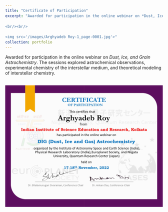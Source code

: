 ```yaml
---
title: "Certificate of Participation"
excerpt: "Awarded for participation in the online webinar on *Dust, Ice, and Grain Astrochemistry*. The sessions explored astrochemical observations, experimental chemistry of the interstellar medium, and theoretical modeling of interstellar chemistry.

<br/><br/>

<img src='/images/Arghyadeb Roy-1_page-0001.jpg'>"
collection: portfolio
---
```

Awarded for participation in the online webinar on *Dust, Ice, and Grain Astrochemistry*. The sessions explored astrochemical observations, experimental chemistry of the interstellar medium, and theoretical modeling of interstellar chemistry.

<br/><img src='/images/Arghyadeb Roy-1_page-0001.jpg'>

